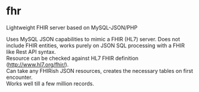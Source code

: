# fhr
Lightweight FHIR server based on MySQL-JSON/PHP

Uses MySQL JSON capabilities to mimic a FHIR (HL7) server. Does not include FHIR entities, works purely on JSON SQL processing with a FHIR like Rest API syntax.<BR/>
Resource can be checked against HL7 FHIR definition (http://www.hl7.org/fhir/).<BR/>
Can take any FHIRish JSON resources, creates the necessary tables on first encounter.<BR/>
Works well till a few million records.<BR/>


